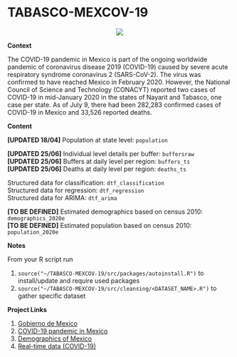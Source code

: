# TABASCO-MEXCOV-19

<p align="center">
  <img src = "figs/mexico.jpeg"/>
</p>

**Context**

The COVID-19 pandemic in Mexico is part of the ongoing worldwide pandemic of coronavirus disease 2019 (COVID-19) caused by severe acute respiratory syndrome coronavirus 2 (SARS-CoV-2). The virus was confirmed to have reached Mexico in February 2020. However, the National Council of Science and Technology (CONACYT) reported two cases of COVID-19 in mid-January 2020 in the states of Nayarit and Tabasco, one case per state. As of July 9, there had been 282,283 confirmed cases of COVID-19 in Mexico and 33,526 reported deaths.

**Content**

**[UPDATED 18/04]** Population at state level: `population` <br/>

**[UPDATED 25/06]** Individual level details per buffer: `buffersraw` <br/>
**[UPDATED 25/06]** Buffers at daily level per region: `buffers_ts`<br/>
**[UPDATED 25/06]** Deaths at daily level per region: `deaths_ts` <br/>

Structured data for classification: `dtf_classification` <br/>
Structured data for regression: `dtf_regression` <br/>
Structured data for ARIMA: `dtf_arima` <br/>

**[TO BE DEFINED]** Estimated demographics based on census 2010: `demographics_2020e` <br/>
**[TO BE DEFINED]** Estimated population based on census 2010: `population_2020e` <br/>

**Notes**

From your R script run

 1. `source("~/TABASCO-MEXCOV-19/src/packages/autoinstall.R")` to install/update and require used packages <br/>
 2. `source("~/TABASCO-MEXCOV-19/src/cleansing/<DATASET_NAME>.R")` to gather specific dataset <br/>


**Project Links**

  1. [Gobierno de Mexico](https://www.gob.mx/salud/documentos/datos-abiertos-152127)
  2. [COVID-19 pandemic in Mexico](https://en.wikipedia.org/wiki/COVID-19_pandemic_in_Mexico)
  3. [Demographics of Mexico](https://en.wikipedia.org/wiki/Demographics_of_Mexico#Demographic_dynamics)
  4. [Real-time data (COVID-19)](https://www.google.com/search?sxsrf=ALeKk02Ayqjbn8ehNTAxQcjuA1NRcY_hHg%3A1592899181787&ei=bbbxXoTZL8fergSl1aD4Dw&q=mexico+covid+&oq=mexico+covid+&gs_lcp=CgZwc3ktYWIQAzIECCMQJzIECCMQJzIGCCMQJxATMgIIADIFCAAQywEyAggAMgUIABDLATIFCAAQywEyBQgAEMsBMgUIABDLAToGCAAQFhAeUJocWNEoYLEqaABwAHgAgAHPAYgBswiSAQU3LjIuMZgBAKABAaoBB2d3cy13aXo&sclient=psy-ab&ved=0ahUKEwjEw5Lvu5fqAhVHr4sKHaUqCP8Q4dUDCAw&uact=5#wptab=s:H4sIAAAAAAAAAONgVuLVT9c3NMwySk6OL8zJecTYxMgt8PLHPWGpyklrTl5jLOYS901NyUzOzEt1ySxOTSxO9clPTizJzM8T0uNic80rySypFFLhEpRCNUeDQYqfC1VISIOLA65XhotXilM_V98gydIgvgiompsLweXZxcTtkZqYU5IRXJJYUryIVQpEZxaXZCZnpCoUlyo45xfl5yWWZRaVFgMAVJFaHsIAAAA)
